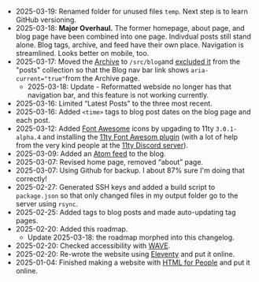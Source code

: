 
- 2025-03-19: Renamed folder for unused files `temp`. Next step is to learn GitHub versioning. 
- 2025-03-18: **Major Overhaul.** The former homepage, about page, and blog page have been combined into one page. Indivdual posts still stand alone. Blog tags, archive, and feed have their own place. Navigation is streamlined. Looks better on mobile, too.
- 2025-03-17: Moved the <a href="/blog/archive">Archive</a> to <code>/src/blog</code>and <a href="https://www.11ty.dev/docs/collections/#how-to-exclude-content-from-collections">excluded it</a> from the "posts" collection so that the Blog nav bar link shows <code>aria-current="true"</code>from the Archive page.
    - 2025-03-18: Update - Reformatted webside no longer has that navigation bar, and this feature is not working currently.
- 2025-03-16: Limited &ldquo;Latest Posts&rdquo; to the three most recent.
- 2025-03-16: Added <code>&lt;time&gt;</code> tags to blog post dates on the blog page and each post.
- 2025-03-12: Added <a href="https://fontawesome.com">Font Awesome</a> icons by upgading to 11ty <code>3.0.1-alpha.4</code> and installing the <a href="https://github.com/11ty/eleventy-plugin-font-awesome">11ty Font Awesom plugin</a> (with a lot of help from the very kind people at the <a href="https://discord.gg/GBkBy9u">11ty Discord server</a>).
- 2025-03-09: Added an <a href="https://www.brianjasonford.com/feed.xml">Atom feed</a> to the blog.
- 2025-03-07: Revised home page, removed &ldquo;about&rdquo; page.
- 2025-03-07: Using Github for backup. I about 87% sure I'm doing that correctly!
- 2025-02-27: Generated SSH keys and added a build script to <code>package.json</code> so that only changed files in my output folder go to the server using <code>rsync</code>.
- 2025-02-25: Added tags to blog posts and made auto-updating tag pages.
- 2025-02-20: Added this roadmap.
    - Update 2025-03-18: the roadmap morphed into this changelog.
- 2025-02-20: Checked accessibility with <a href="https://wave.webaim.org">WAVE</a>.
- 2025-02-20: Re-wrote the website using <a href="https://www.11ty.dev">Eleventy</a> and put it online.
- 2025-01-04: Finished making a website with <a href="https://htmlforpeople.com">HTML for People</a> and put it online.
